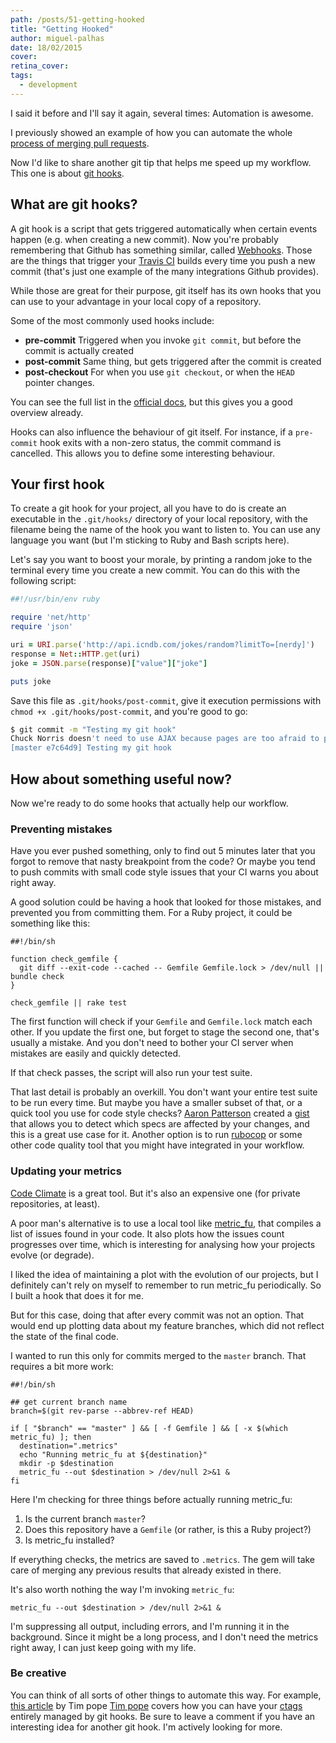 ```yaml
---
path: /posts/51-getting-hooked
title: "Getting Hooked"
author: miguel-palhas
date: 18/02/2015
cover: 
retina_cover: 
tags:
  - development
---
```


I said it before and I'll say it again, several times: Automation is awesome.

I previously showed an example of how you can automate the whole [process of merging pull requests](https://blog.groupbuddies.com/posts/44-easily-merging-pull-requests).

Now I'd like to share another git tip that helps me speed up my workflow. This one is about [git hooks](http://git-scm.com/book/en/v2/Customizing-Git-Git-Hooks).

## What are git hooks?

A git hook is a script that gets triggered automatically when certain events happen (e.g. when creating a new commit). Now you're probably remembering that Github has something similar, called [Webhooks](https://developer.github.com/webhooks/). Those are the things that trigger your [Travis CI](https://travis-ci.org/) builds every time you push a new commit (that's just one example of the many integrations Github provides).

While those are great for their purpose, git itself has its own hooks that you can use to your advantage in your local copy of a repository.

Some of the most commonly used hooks include:

* **pre-commit** Triggered when you invoke `git commit`, but before the commit is actually created
* **post-commit** Same thing, but gets triggered after the commit is created
* **post-checkout** For when you use `git checkout`, or when the `HEAD` pointer changes.

You can see the full list in the [official docs](http://git-scm.com/docs/githooks), but this gives you a good overview already.

Hooks can also influence the behaviour of git itself. For instance, if a `pre-commit` hook exits with a non-zero status, the commit command is cancelled. This allows you to define some interesting behaviour.

## Your first hook

To create a git hook for your project, all you have to do is create an executable in the `.git/hooks/` directory of your local repository, with the filename being the name of the hook you want to listen to. You can use any language you want (but I'm sticking to Ruby and Bash scripts here).

Let's say you want to boost your morale, by printing a random joke to the terminal every time you create a new commit. You can do this with the following script:

```ruby
##!/usr/bin/env ruby

require 'net/http'
require 'json'

uri = URI.parse('http://api.icndb.com/jokes/random?limitTo=[nerdy]')
response = Net::HTTP.get(uri)
joke = JSON.parse(response)["value"]["joke"]

puts joke
```

Save this file as `.git/hooks/post-commit`, give it execution permissions with `chmod +x .git/hooks/post-commit`, and you're good to go:

```bash
$ git commit -m "Testing my git hook"
Chuck Norris doesn't need to use AJAX because pages are too afraid to postback anyways.
[master e7c64d9] Testing my git hook
```

## How about something useful now?

Now we're ready to do some hooks that actually help our workflow.

### Preventing mistakes

Have you ever pushed something, only to find out 5 minutes later that you forgot to remove that nasty breakpoint from the code? Or maybe you tend to push commits with small code style issues that your CI warns you about right away.

A good solution could be having a hook that looked for those mistakes, and prevented you from committing them. For a Ruby project, it could be something like this:

```shell
##!/bin/sh

function check_gemfile {
  git diff --exit-code --cached -- Gemfile Gemfile.lock > /dev/null || bundle check
}

check_gemfile || rake test
```

The first function will check if your `Gemfile` and `Gemfile.lock` match each other. If you update the first one, but forget to stage the second one, that's usually a mistake. And you don't need to bother your CI server when mistakes are easily and quickly detected.

If that check passes, the script will also run your test suite.

That last detail is probably an overkill. You don't want your entire test suite to be run every time. But maybe you have a smaller subset of that, or a quick tool you use for code style checks? [Aaron Patterson](https://twitter.com/tenderlove) created a [gist](https://gist.github.com/tenderlove/fba8eaf2b2e3d84d77c5#file-cov-rb) that allows you to detect which specs are affected by your changes, and this is a great use case for it.
Another option is to run [rubocop](https://github.com/bbatsov/rubocop) or some other code quality tool that you might have integrated in your workflow.

### Updating your metrics

[Code Climate](https://codeclimate.com/) is a great tool. But it's also an expensive one (for private repositories, at least).

A poor man's alternative is to use a local tool like [metric_fu](https://github.com/metricfu), that compiles a list of issues found in your code. It also plots how the issues count progresses over time, which is interesting for analysing how your projects evolve (or degrade).

I liked the idea of maintaining a plot with the evolution of our projects, but I definitely can't rely on myself to remember to run metric_fu periodically. So I built a hook that does it for me.

But for this case, doing that after every commit was not an option. That would end up plotting data about my feature branches, which did not reflect the state of the final code.

I wanted to run this only for commits merged to the `master` branch. That requires a bit more work:

```shell
##!/bin/sh

## get current branch name
branch=$(git rev-parse --abbrev-ref HEAD)

if [ "$branch" == "master" ] && [ -f Gemfile ] && [ -x $(which metric_fu) ]; then
  destination=".metrics"
  echo "Running metric_fu at ${destination}"
  mkdir -p $destination
  metric_fu --out $destination > /dev/null 2>&1 &
fi
```

Here I'm checking for three things before actually running metric_fu:
1. Is the current branch `master`?
2. Does this repository have a `Gemfile` (or rather, is this a Ruby project?)
3. Is metric_fu installed?

If everything checks, the metrics are saved to `.metrics`. The gem will take care of merging any previous results that already existed in there.

It's also worth nothing the way I'm invoking `metric_fu`:

```shell
metric_fu --out $destination > /dev/null 2>&1 &
```

I'm suppressing all output, including errors, and I'm running it in the background. Since it might be a long process, and I don't need the metrics right away, I can just keep going with my life.



### Be creative

You can think of all sorts of other things to automate this way. For example, [this article](http://tbaggery.com/2011/08/08/effortless-ctags-with-git.html) by Tim pope [Tim pope](https://twitter.com/tpope) covers how you can have your [ctags](http://ctags.sourceforge.net/) entirely managed by git hooks.
Be sure to leave a comment if you have an interesting idea for another git hook. I'm actively looking for more.

